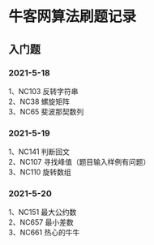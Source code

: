# 牛客网算法刷题记录
## 入门题
### 2021-5-18
1、NC103 反转字符串  
2、NC38  螺旋矩阵  
3、NC65  斐波那契数列

### 2021-5-19
1、NC141 判断回文  
2、NC107 寻找峰值（题目输入样例有问题）  
3、NC110 旋转数组

### 2021-5-20
1、NC151 最大公约数  
2、NC657 最小差数  
3、NC661 热心的牛牛
